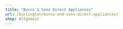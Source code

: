 ```yaml
---
title: "Burns & Sons Direct Appliances"
url: /burlington/burns-und-sons-direct-appliances/
shop: Allgemein
---
```


